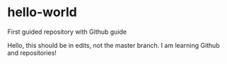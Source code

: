 # hello-world
First guided repository with Github guide

Hello, this should be in edits, not the master branch.
I am learning Github and repositories!
